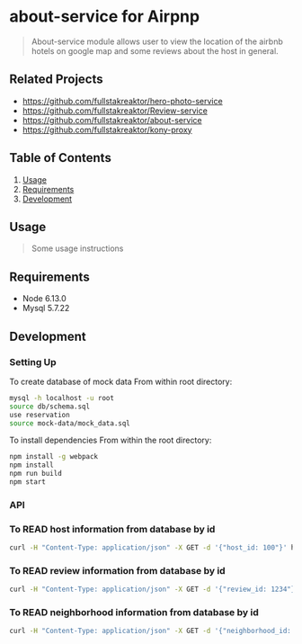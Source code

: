 
# about-service for Airpnp

> About-service module allows user to view the location of the airbnb hotels on google map and some reviews about the host in general. 
## Related Projects

  - https://github.com/fullstakreaktor/hero-photo-service
  - https://github.com/fullstakreaktor/Review-service
  - https://github.com/fullstakreaktor/about-service
  - https://github.com/fullstakreaktor/kony-proxy

## Table of Contents

1. [Usage](#Usage)
1. [Requirements](#requirements)
1. [Development](#development)

## Usage

> Some usage instructions

## Requirements

- Node 6.13.0
- Mysql 5.7.22 

## Development

### Setting Up 

To create database of mock data
From within root directory:

```sh
mysql -h localhost -u root 
source db/schema.sql
use reservation
source mock-data/mock_data.sql
```


To install dependencies
From within the root directory:

```sh
npm install -g webpack
npm install
npm run build
npm start
```

### API

### To READ host information from database by id

```sh
curl -H "Content-Type: application/json" -X GET -d '{"host_id: 100"}' http://localhost:3003/api/about/hosts/:id
```
### To READ review information from database by id

```sh
curl -H "Content-Type: application/json" -X GET -d '{"review_id: 1234"}' http://localhost:3003/api/about/reviews/:listingid
```

### To READ neighborhood information from database by id

```sh
curl -H "Content-Type: application/json" -X GET -d '{"neighborhood_id: 1234"}' http://localhost:3003/api/about/neighborhood/:listingId
```





